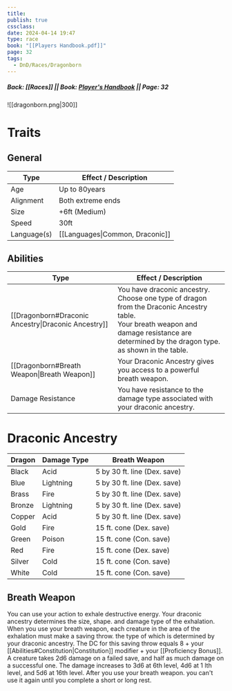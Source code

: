 ```yaml
---
title: 
publish: true
cssclass: 
date: 2024-04-14 19:47
type: race
book: "[[Players Handbook.pdf]]"
page: 32
tags:
  - DnD/Races/Dragonborn
---
```

##### Back: [[Races]] || Book: [Player's Handbook](https://drive.google.com/drive/folders/1O5bhpYizcIT5xxAoLOuzCRht_PVS7VSG?usp=sharing) || Page: 32

![[dragonborn.png|300]]

# Traits
## General
| Type        | Effect / Description            |
| ----------- | ------------------------------- |
| Age         | Up to 80years                   |
| Alignment   | Both extreme ends               |
| Size        | +6ft (Medium)                   |
| Speed       | 30ft                            |
| Language(s) | [[Languages\|Common, Draconic]] |
## Abilities
| Type                                                | Effect / Description                                                                                                                                                                           |
| --------------------------------------------------- | ---------------------------------------------------------------------------------------------------------------------------------------------------------------------------------------------- |
| [[Dragonborn#Draconic Ancestry\|Draconic Ancestry]] | You have draconic ancestry. Choose one type of dragon from the Draconic Ancestry table. <br>Your breath weapon and damage resistance are determined by the dragon type. as shown in the table. |
| [[Dragonborn#Breath Weapon\|Breath Weapon]]         | Your Draconic Ancestry gives you access to a powerful breath weapon.                                                                                                                           |
| Damage Resistance                                   | You have resistance to the damage type associated with your draconic ancestry.                                                                                                                 |

# Draconic Ancestry

|Dragon|Damage Type|Breath Weapon|
|---|---|---|
|Black|Acid|5 by 30 ft. line (Dex. save)|
|Blue|Lightning|5 by 30 ft. line (Dex. save)|
|Brass|Fire|5 by 30 ft. line (Dex. save)|
|Bronze|Lightning|5 by 30 ft. line (Dex. save)|
|Copper|Acid|5 by 30 ft. line (Dex. save)|
|Gold|Fire|15 ft. cone (Dex. save)|
|Green|Poison|15 ft. cone (Con. save)|
|Red|Fire|15 ft. cone (Dex. save)|
|Silver|Cold|15 ft. cone (Con. save)|
|White|Cold|15 ft. cone (Con. save)|



## Breath Weapon
You can use your action to exhale destructive energy. Your draconic ancestry determines the size, shape. and damage type of the exhalation. 
When you use your breath weapon, each creature in the area of the exhalation must make a saving throw. the type of which is determined by your draconic ancestry. The DC for this saving throw equals 8 + your [[Abilities#Constitution|Constitution]] modifier + your [[Proficiency Bonus]]. A creature takes 2d6 damage on a failed save, and half as much damage on a successful one. The damage increases to 3d6 at 6th level, 4d6 at 1 lth level, and 5d6 at 16th level. After you use your breath weapon. you can't use it again until you complete a short or long rest.
